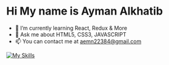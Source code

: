 # Hi My name is Ayman Alkhatib
<!--
**ayman-alkhatib/ayman-alkhatib** is a ✨ _special_ ✨ repository because its `README.md` (this file) appears on your GitHub profile.

Here are some ideas to get you started:

-->
- 🌱 I’m currently learning React, Redux & More
- 💬 Ask me about HTML5, CSS3, JAVASCRIPT
- 📫  You can contact me at aemn22384@gmail.com

[![My Skills](https://skillicons.dev/icons?i=js,react,html,css,git,github,npm,vscode,vite)](https://skillicons.dev)
